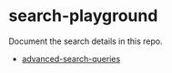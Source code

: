 # search-playground

Document the search details in this repo.

- [advanced-search-queries](./advanced-search-queries.md)
